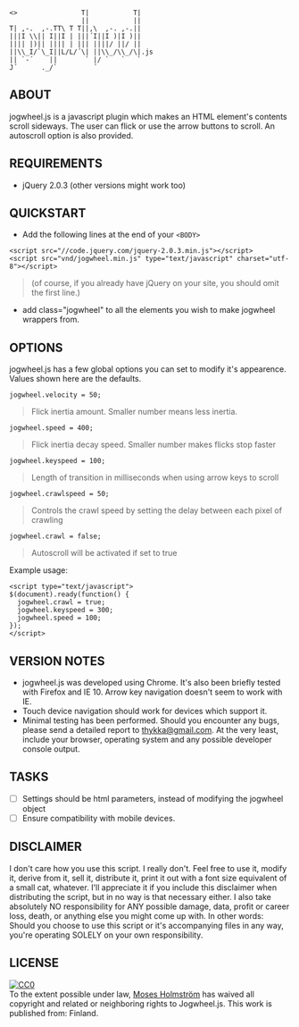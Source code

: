 ```
<>                T|           T|
                  ||           ||
T| ,-.  ,-.TT\ T T||,\  ,-. ,-.||
|||I \\|| I||I | |||´I||I )|I )||
|||| |)|| |||| | ||| ||||/ ||/ ||
||\\_I/`\_I||L/L/´\| ||\\_/\\_/\|.js
|| `-´    ||       ` |/ `   `   `
J´      ._/`         ´
```

ABOUT
-----

jogwheel.js is a javascript plugin which makes an HTML element's contents scroll sideways. The user can flick or use the arrow buttons to scroll. An autoscroll option is also provided.


REQUIREMENTS
------------

- jQuery 2.0.3 (other versions might work too)


QUICKSTART
----------

- Add the following lines at the end of your ```<BODY>```

```
<script src="//code.jquery.com/jquery-2.0.3.min.js"></script>
<script src="vnd/jogwheel.min.js" type="text/javascript" charset="utf-8"></script>
```
> (of course, if you already have jQuery on your site, you should omit the first line.)

- add class="jogwheel" to all the elements you wish to make jogwheel wrappers from.


OPTIONS
-------

jogwheel.js has a few global options you can set to modify it's appearence. Values shown here are the defaults.
```
jogwheel.velocity = 50;
```
> Flick inertia amount. Smaller number means less inertia.

```
jogwheel.speed = 400;
```
> Flick inertia decay speed. Smaller number makes flicks stop faster

```
jogwheel.keyspeed = 100;
```
> Length of transition in milliseconds when using arrow keys to scroll

```
jogwheel.crawlspeed = 50;
```
> Controls the crawl speed by setting the delay between each pixel of crawling

```
jogwheel.crawl = false;
```
> Autoscroll will be activated if set to true

Example usage:
```
<script type="text/javascript">
$(document).ready(function() {
  jogwheel.crawl = true;
  jogwheel.keyspeed = 300;
  jogwheel.speed = 100;
});
</script>
```

VERSION NOTES
-------------

- jogwheel.js was developed using Chrome. It's also been briefly tested with Firefox and IE 10. Arrow key navigation doesn't seem to work with IE.
- Touch device navigation should work for devices which support it.
- Minimal testing has been performed. Should you encounter any bugs, please send a detailed report to thykka@gmail.com. At the very least, include your browser, operating system and any possible developer console output.

TASKS
-----
- [ ] Settings should be html parameters, instead of modifying the jogwheel object
- [ ] Ensure compatibility with mobile devices.

DISCLAIMER
----------

I don't care how you use this script. I really don't. Feel free to use it, modify it, derive from it, sell it, distribute it, print it out with a font size equivalent of a small cat, whatever. I'll appreciate it if you include this disclaimer when distributing the script, but in no way is that necessary either. I also take absolutely NO responsibility for ANY possible damage, data, profit or career loss, death, or anything else you might come up with. In other words: Should you choose to use this script or it's accompanying files in any way, you're operating SOLELY on your own responsibility.


LICENSE
-------

<p xmlns:dct="http://purl.org/dc/terms/" xmlns:vcard="http://www.w3.org/2001/vcard-rdf/3.0#">
  <a rel="license"
     href="http://creativecommons.org/publicdomain/zero/1.0/">
    <img src="http://i.creativecommons.org/p/zero/1.0/88x31.png" style="border-style: none;" alt="CC0" />
  </a>
  <br />
  To the extent possible under law,
  <a rel="dct:publisher"
     href="http://thykka.github.io/jogwheel.js">
    <span property="dct:title">Moses Holmström</span></a>
  has waived all copyright and related or neighboring rights to
  <span property="dct:title">Jogwheel.js</span>.
This work is published from:
<span property="vcard:Country" datatype="dct:ISO3166"
      content="FI" about="http://thykka.github.io/jogwheel.js">
  Finland</span>.
</p>
